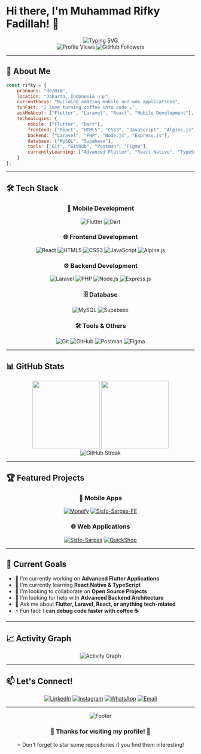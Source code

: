 # Hi there, I'm Muhammad Rifky Fadillah! 👋

<div align="center">
  <img src="https://readme-typing-svg.herokuapp.com?font=Fira+Code&size=30&duration=3000&pause=1000&color=00D4FF&center=true&vCenter=true&width=600&lines=Mobile+Developer;Frontend+Developer;Backend+Developer;Full+Stack+Developer;Junior+Developer" alt="Typing SVG" />
</div>

<div align="center">
  <img src="https://komarev.com/ghpvc/?username=rifkyfadillah404&label=Profile%20views&color=00d4ff&style=flat" alt="Profile Views" />
  <img src="https://img.shields.io/github/followers/rifkyfadillah404?label=Followers&style=social" alt="GitHub Followers" />
</div>

---

## 🚀 About Me

```javascript
const rifky = {
    pronouns: "He/Him",
    location: "Jakarta, Indonesia 🇮🇩",
    currentFocus: "Building amazing mobile and web applications",
    funFact: "I love turning coffee into code ☕",
    askMeAbout: ["Flutter", "Laravel", "React", "Mobile Development"],
    technologies: {
        mobile: ["Flutter", "Dart"],
        frontend: ["React", "HTML5", "CSS3", "JavaScript", "Alpine.js"],
        backend: ["Laravel", "PHP", "Node.js", "Express.js"],
        database: ["MySQL", "Supabase"],
        tools: ["Git", "GitHub", "Postman", "Figma"],
        currentlyLearning: ["Advanced Flutter", "React Native", "TypeScript"]
    }
};
```

---

## 🛠️ Tech Stack

<div align="center">

### 📱 Mobile Development
![Flutter](https://img.shields.io/badge/Flutter-02569B?style=for-the-badge&logo=flutter&logoColor=white)
![Dart](https://img.shields.io/badge/Dart-0175C2?style=for-the-badge&logo=dart&logoColor=white)

### 🌐 Frontend Development
![React](https://img.shields.io/badge/React-20232A?style=for-the-badge&logo=react&logoColor=61DAFB)
![HTML5](https://img.shields.io/badge/HTML5-E34F26?style=for-the-badge&logo=html5&logoColor=white)
![CSS3](https://img.shields.io/badge/CSS3-1572B6?style=for-the-badge&logo=css3&logoColor=white)
![JavaScript](https://img.shields.io/badge/JavaScript-F7DF1E?style=for-the-badge&logo=javascript&logoColor=black)
![Alpine.js](https://img.shields.io/badge/Alpine.js-8BC34A?style=for-the-badge&logo=alpine.js&logoColor=black)

### ⚙️ Backend Development
![Laravel](https://img.shields.io/badge/Laravel-FF2D20?style=for-the-badge&logo=laravel&logoColor=white)
![PHP](https://img.shields.io/badge/PHP-777BB4?style=for-the-badge&logo=php&logoColor=white)
![Node.js](https://img.shields.io/badge/Node.js-43853D?style=for-the-badge&logo=node.js&logoColor=white)
![Express.js](https://img.shields.io/badge/Express.js-404D59?style=for-the-badge&logo=express&logoColor=white)

### 🗄️ Database
![MySQL](https://img.shields.io/badge/MySQL-00000F?style=for-the-badge&logo=mysql&logoColor=white)
![Supabase](https://img.shields.io/badge/Supabase-3ECF8E?style=for-the-badge&logo=supabase&logoColor=white)

### 🛠️ Tools & Others
![Git](https://img.shields.io/badge/Git-F05032?style=for-the-badge&logo=git&logoColor=white)
![GitHub](https://img.shields.io/badge/GitHub-100000?style=for-the-badge&logo=github&logoColor=white)
![Postman](https://img.shields.io/badge/Postman-FF6C37?style=for-the-badge&logo=postman&logoColor=white)
![Figma](https://img.shields.io/badge/Figma-F24E1E?style=for-the-badge&logo=figma&logoColor=white)

</div>

---

## 📊 GitHub Stats

<div align="center">
  <img height="180em" src="https://github-readme-stats.vercel.app/api?username=rifkyfadillah404&show_icons=true&theme=tokyonight&include_all_commits=true&count_private=true"/>
  <img height="180em" src="https://github-readme-stats.vercel.app/api/top-langs/?username=rifkyfadillah404&layout=compact&langs_count=7&theme=tokyonight"/>
</div>

<div align="center">
  <img src="https://github-readme-streak-stats.herokuapp.com/?user=rifkyfadillah404&theme=tokyonight" alt="GitHub Streak" />
</div>

---

## 🏆 Featured Projects

<div align="center">

### 📱 Mobile Apps

[![Monefy](https://github-readme-stats.vercel.app/api/pin/?username=rifkyfadillah404&repo=monefy&theme=tokyonight)](https://github.com/rifkyfadillah404/monefy)
[![Sisfo-Sarpas-FE](https://github-readme-stats.vercel.app/api/pin/?username=rifkyfadillah404&repo=sisfo-sarpas-fe&theme=tokyonight)](https://github.com/rifkyfadillah404/sisfo-sarpas-fe)

### 🌐 Web Applications
[![Sisfo-Sarpas](https://github-readme-stats.vercel.app/api/pin/?username=rifkyfadillah404&repo=sisfo-sarpas-be&theme=tokyonight)](https://github.com/rifkyfadillah404/sisfo-sarpas-be)
[![QuickShop](https://github-readme-stats.vercel.app/api/pin/?username=rifkyfadillah404&repo=quick-shop&theme=tokyonight)](https://github.com/rifkyfadillah404/quick-shop)

</div>

---

## 🎯 Current Goals

- 🔭 I'm currently working on **Advanced Flutter Applications**
- 🌱 I'm currently learning **React Native & TypeScript**
- 👯 I'm looking to collaborate on **Open Source Projects**
- 🤔 I'm looking for help with **Advanced Backend Architecture**
- 💬 Ask me about **Flutter, Laravel, React, or anything tech-related**
- ⚡ Fun fact: **I can debug code faster with coffee ☕**

---

## 📈 Activity Graph

<div align="center">
  <img src="https://github-readme-activity-graph.vercel.app/graph?username=rifkyfadillah404&theme=tokyo-night&bg_color=1a1b27&color=00d4ff&line=ff00ff&point=00d4ff&area=true&hide_border=true" alt="Activity Graph" />
</div>


---

## 📫 Let's Connect!

<div align="center">

[![LinkedIn](https://img.shields.io/badge/LinkedIn-0077B5?style=for-the-badge&logo=linkedin&logoColor=white)](https://www.linkedin.com/in/rifky-fadillah-a53523371/)
[![Instagram](https://img.shields.io/badge/Instagram-E4405F?style=for-the-badge&logo=instagram&logoColor=white)](https://www.instagram.com/mhmdrfkyfdillah/)
[![WhatsApp](https://img.shields.io/badge/WhatsApp-25D366?style=for-the-badge&logo=whatsapp&logoColor=white)](https://wa.me/6285780520587)
[![Email](https://img.shields.io/badge/Email-D14836?style=for-the-badge&logo=gmail&logoColor=white)](mailto:rifkyfadillah404@gmail.com)

</div>

---

<div align="center">
  <img src="https://capsule-render.vercel.app/api?type=waving&color=gradient&customColorList=12&height=100&section=footer" alt="Footer" />
</div>

<div align="center">
  <h3>💖 Thanks for visiting my profile! 💖</h3>
  <p>⭐ Don't forget to star some repositories if you find them interesting!</p>
</div>
